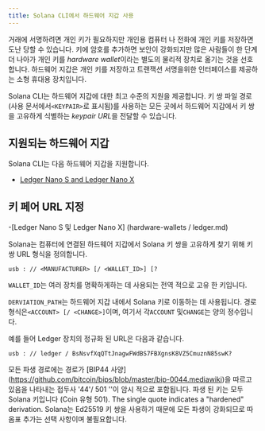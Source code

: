 ```yaml
---
title: Solana CLI에서 하드웨어 지갑 사용
---
```


거래에 서명하려면 개인 키가 필요하지만 개인용 컴퓨터 나 전화에 개인 키를 저장하면 도난 당할 수 있습니다. 키에 암호를 추가하면 보안이 강화되지만 많은 사람들이 한 단계 더 나아가 개인 키를 *hardware wallet*이라는 별도의 물리적 장치로 옮기는 것을 선호합니다. 하드웨어 지갑은 개인 키를 저장하고 트랜잭션 서명을위한 인터페이스를 제공하는 소형 휴대용 장치입니다.

Solana CLI는 하드웨어 지갑에 대한 최고 수준의 지원을 제공합니다. 키 쌍 파일 경로 (사용 문서에서`<KEYPAIR>`로 표시됨)를 사용하는 모든 곳에서 하드웨어 지갑에서 키 쌍을 고유하게 식별하는 *keypair URL*을 전달할 수 있습니다.

## 지원되는 하드웨어 지갑

Solana CLI는 다음 하드웨어 지갑을 지원합니다.

- [Ledger Nano S and Ledger Nano X](hardware-wallets/ledger.md)

## 키 페어 URL 지정

-\[Ledger Nano S 및 Ledger Nano X\] (hardware-wallets / ledger.md)

Solana는 컴퓨터에 연결된 하드웨어 지갑에서 Solana 키 쌍을 고유하게 찾기 위해 키 쌍 URL 형식을 정의합니다.

```text
usb : // <MANUFACTURER> [/ <WALLET_ID>] [?
```

`WALLET_ID`는 여러 장치를 명확하게하는 데 사용되는 전역 적으로 고유 한 키입니다.

`DERVIATION_PATH`는 하드웨어 지갑 내에서 Solana 키로 이동하는 데 사용됩니다. 경로 형식은`<ACCOUNT> [/ <CHANGE>]`이며, 여기서 각`ACCOUNT` 및`CHANGE`는 양의 정수입니다.

예를 들어 Ledger 장치의 정규화 된 URL은 다음과 같습니다.

```text
usb : // ledger / BsNsvfXqQTtJnagwFWdBS7FBXgnsK8VZ5CmuznN85swK?
```

모든 파생 경로에는 경로가 \[BIP44 사양\] (https://github.com/bitcoin/bips/blob/master/bip-0044.mediawiki)을 따르고 있음을 나타내는 접두사 '44'/ 501 ''이 암시 적으로 포함됩니다. 파생 된 키는 모두 Solana 키입니다 (Coin 유형 501). The single quote indicates a "hardened" derivation. Solana는 Ed25519 키 쌍을 사용하기 때문에 모든 파생이 강화되므로 따옴표 추가는 선택 사항이며 불필요합니다.

